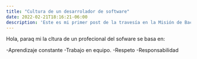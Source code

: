 ```yaml
---
title: "Cultura de un desarrolador de software"
date: 2022-02-21T18:16:21-06:00
description: 'Este es mi primer post de la travesía en la Misión de Backend con Node JS de Launch X.'
---
```


Hola, paraq mi la cltura de un profecional del sofware se basa en:

-Aprendizaje constante
-Trabajo en equipo.
-Respeto
-Responsabilidad
